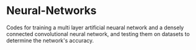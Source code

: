 # Neural-Networks
Codes for training a multi layer artificial neuaral network and a densely connected convolutional neural network, and testing them on datasets to determine the network's accuracy.
